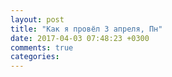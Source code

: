 ```yaml
---
layout: post
title: "Как я провёл 3 апреля, Пн"
date: 2017-04-03 07:48:23 +0300
comments: true
categories: 
---
```

